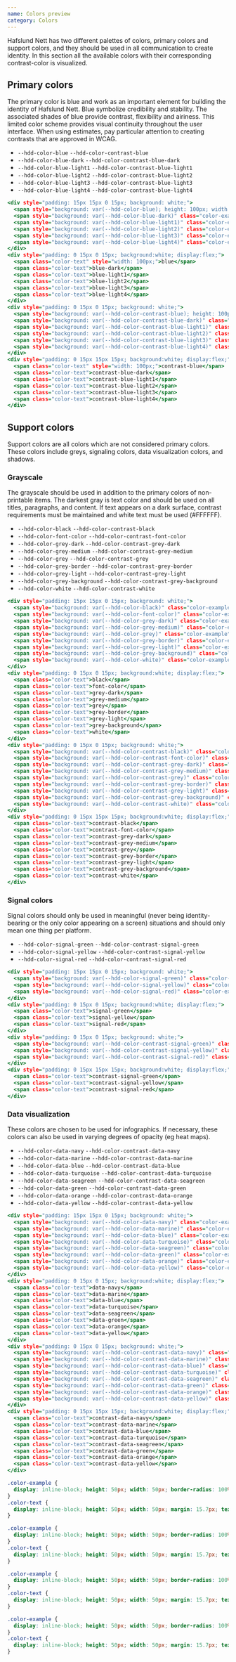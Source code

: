 ```yaml
---
name: Colors preview
category: Colors
---
```


Hafslund Nett has two different palettes of colors, primary colors and support colors, and they should be used in all communication to create identity. In this section all the available colors with their corresponding contrast-color is visualized.

## Primary colors
The primary color is blue and work as an important element for building the identity of Hafslund Nett. Blue symbolize credibility and stability. The associated shades of blue provide contrast, flexibility and airiness. This limited color scheme provides visual continuity throughout the user interface. When using estimates, pay particular attention to creating contrasts that are approved in WCAG. 

- `--hdd-color-blue` `--hdd-color-contrast-blue`
- `--hdd-color-blue-dark` `--hdd-color-contrast-blue-dark`
- `--hdd-color-blue-light1` `--hdd-color-contrast-blue-light1`
- `--hdd-color-blue-light2` `--hdd-color-contrast-blue-light2`
- `--hdd-color-blue-light3` `--hdd-color-contrast-blue-light3`
- `--hdd-color-blue-light4` `--hdd-color-contrast-blue-light4`

```primary-colors.html
<div style="padding: 15px 15px 0 15px; background: white;">
  <span style="background: var(--hdd-color-blue); height: 100px; width: 100px;" class="color-example"></span>
  <span style="background: var(--hdd-color-blue-dark)" class="color-example"></span>
  <span style="background: var(--hdd-color-blue-light1)" class="color-example"></span>
  <span style="background: var(--hdd-color-blue-light2)" class="color-example"></span>
  <span style="background: var(--hdd-color-blue-light3)" class="color-example"></span>
  <span style="background: var(--hdd-color-blue-light4)" class="color-example"></span>
</div>
<div style="padding: 0 15px 0 15px; background:white; display:flex;">
  <span class="color-text" style="width: 100px;">blue</span>
  <span class="color-text">blue-dark</span>
  <span class="color-text">blue-light1</span>
  <span class="color-text">blue-light2</span>
  <span class="color-text">blue-light3</span>
  <span class="color-text">blue-light4</span>
</div>
<div style="padding: 0 15px 0 15px; background: white;">
  <span style="background: var(--hdd-color-contrast-blue); height: 100px; width: 100px;" class="color-example"></span>
  <span style="background: var(--hdd-color-contrast-blue-dark)" class="color-example"></span>
  <span style="background: var(--hdd-color-contrast-blue-light1)" class="color-example"></span>
  <span style="background: var(--hdd-color-contrast-blue-light2)" class="color-example"></span>
  <span style="background: var(--hdd-color-contrast-blue-light3)" class="color-example"></span>
  <span style="background: var(--hdd-color-contrast-blue-light4)" class="color-example"></span>
</div>
<div style="padding: 0 15px 15px 15px; background:white; display:flex;">
  <span class="color-text" style="width: 100px;">contrast-blue</span>
  <span class="color-text">contrast-blue-dark</span>
  <span class="color-text">contrast-blue-light1</span>
  <span class="color-text">contrast-blue-light2</span>
  <span class="color-text">contrast-blue-light3</span>
  <span class="color-text">contrast-blue-light4</span>
</div>
```

## Support colors
Support colors are all colors which are not considered primary colors. These colors include greys, signaling colors, data visualization colors, and shadows.

### Grayscale
The grayscale should be used in addition to the primary colors of non-printable items. The darkest gray is text color and should be used on all titles, paragraphs, and content. If text appears on a dark surface, contrast requirements must be maintained and white text must be used (#FFFFFF).

- `--hdd-color-black` `--hdd-color-contrast-black`
- `--hdd-color-font-color` `--hdd-color-contrast-font-color`
- `--hdd-color-grey-dark` `--hdd-color-contrast-grey-dark`
- `--hdd-color-grey-medium` `--hdd-color-contrast-grey-medium`
- `--hdd-color-grey` `--hdd-color-contrast-grey`
- `--hdd-color-grey-border` `--hdd-color-contrast-grey-border`
- `--hdd-color-grey-light` `--hdd-color-contrast-grey-light` 
- `--hdd-color-grey-background` `--hdd-color-contrast-grey-background` 
- `--hdd-color-white` `--hdd-color-contrast-white` 

```grey-colors.html
<div style="padding: 15px 15px 0 15px; background: white;">
  <span style="background: var(--hdd-color-black)" class="color-example"></span>
  <span style="background: var(--hdd-color-font-color)" class="color-example"></span>
  <span style="background: var(--hdd-color-grey-dark)" class="color-example"></span>
  <span style="background: var(--hdd-color-grey-medium)" class="color-example"></span>
  <span style="background: var(--hdd-color-grey)" class="color-example"></span>
  <span style="background: var(--hdd-color-grey-border)" class="color-example"></span>
  <span style="background: var(--hdd-color-grey-light)" class="color-example"></span>
  <span style="background: var(--hdd-color-grey-background)" class="color-example"></span>
  <span style="background: var(--hdd-color-white)" class="color-example"></span>
</div>
<div style="padding: 0 15px 0 15px; background:white; display:flex;">
  <span class="color-text">black</span>
  <span class="color-text">font-color</span>
  <span class="color-text">grey-dark</span>
  <span class="color-text">grey-medium</span>
  <span class="color-text">grey</span>
  <span class="color-text">grey-border</span>
  <span class="color-text">grey-light</span>
  <span class="color-text">grey-background</span>
  <span class="color-text">white</span>
</div>
<div style="padding: 0 15px 0 15px; background: white;">
  <span style="background: var(--hdd-color-contrast-black)" class="color-example"></span>
  <span style="background: var(--hdd-color-contrast-font-color)" class="color-example"></span>
  <span style="background: var(--hdd-color-contrast-grey-dark)" class="color-example"></span>
  <span style="background: var(--hdd-color-contrast-grey-medium)" class="color-example"></span>
  <span style="background: var(--hdd-color-contrast-grey)" class="color-example"></span>
  <span style="background: var(--hdd-color-contrast-grey-border)" class="color-example"></span>
  <span style="background: var(--hdd-color-contrast-grey-light)" class="color-example"></span>
  <span style="background: var(--hdd-color-contrast-grey-background)" class="color-example"></span>
  <span style="background: var(--hdd-color-contrast-white)" class="color-example"></span>
</div>
<div style="padding: 0 15px 15px 15px; background:white; display:flex;">
  <span class="color-text">contrast-black</span>
  <span class="color-text">contrast-font-color</span>
  <span class="color-text">contrast-grey-dark</span>
  <span class="color-text">contrast-grey-medium</span>
  <span class="color-text">contrast-grey</span>
  <span class="color-text">contrast-grey-border</span>
  <span class="color-text">contrast-grey-light</span>
  <span class="color-text">contrast-grey-background</span>
  <span class="color-text">contrast-white</span>
</div>
```

### Signal colors
Signal colors should only be used in meaningful (never being identity-bearing or the only color appearing on a screen) situations and should only mean one thing per platform.

- `--hdd-color-signal-green`    `--hdd-color-contrast-signal-green`
- `--hdd-color-signal-yellow`   `--hdd-color-contrast-signal-yellow`
- `--hdd-color-signal-red`      `--hdd-color-contrast-signal-red`

```signal-colors.html
<div style="padding: 15px 15px 0 15px; background: white;">
  <span style="background: var(--hdd-color-signal-green)" class="color-example"></span>
  <span style="background: var(--hdd-color-signal-yellow)" class="color-example"></span>
  <span style="background: var(--hdd-color-signal-red)" class="color-example"></span>
</div>
<div style="padding: 0 15px 0 15px; background:white; display:flex;">
  <span class="color-text">signal-green</span>
  <span class="color-text">signal-yellow</span>
  <span class="color-text">signal-red</span>
</div>
<div style="padding: 0 15px 0 15px; background: white;">
  <span style="background: var(--hdd-color-contrast-signal-green)" class="color-example"></span>
  <span style="background: var(--hdd-color-contrast-signal-yellow)" class="color-example"></span>
  <span style="background: var(--hdd-color-contrast-signal-red)" class="color-example"></span>
</div>
<div style="padding: 0 15px 15px 15px; background:white; display:flex;">
  <span class="color-text">contrast-signal-green</span>
  <span class="color-text">contrast-signal-yellow</span>
  <span class="color-text">contrast-signal-red</span>
</div>
```

### Data visualization
These colors are chosen to be used for infographics. If necessary, these colors can also be used in varying degrees of opacity (eg heat maps).

- `--hdd-color-data-navy`   `--hdd-color-contrast-data-navy`
- `--hdd-color-data-marine`   `--hdd-color-contrast-data-marine`
- `--hdd-color-data-blue`   `--hdd-color-contrast-data-blue`
- `--hdd-color-data-turquoise`   `--hdd-color-contrast-data-turquoise`
- `--hdd-color-data-seagreen`   `--hdd-color-contrast-data-seagreen`
- `--hdd-color-data-green`    `--hdd-color-contrast-data-green`
- `--hdd-color-data-orange`   `--hdd-color-contrast-data-orange`
- `--hdd-color-data-yellow`   `--hdd-color-contrast-data-yellow`

```data-colors.html
<div style="padding: 15px 15px 0 15px; background: white;">
  <span style="background: var(--hdd-color-data-navy)" class="color-example"></span>
  <span style="background: var(--hdd-color-data-marine)" class="color-example"></span>
  <span style="background: var(--hdd-color-data-blue)" class="color-example"></span>
  <span style="background: var(--hdd-color-data-turquoise)" class="color-example"></span>
  <span style="background: var(--hdd-color-data-seagreen)" class="color-example"></span>
  <span style="background: var(--hdd-color-data-green)" class="color-example"></span>
  <span style="background: var(--hdd-color-data-orange)" class="color-example"></span>
  <span style="background: var(--hdd-color-data-yellow)" class="color-example"></span>
</div>
<div style="padding: 0 15px 0 15px; background:white; display:flex;">
  <span class="color-text">data-navy</span>
  <span class="color-text">data-marine</span>
  <span class="color-text">data-blue</span>
  <span class="color-text">data-turquoise</span>
  <span class="color-text">data-seagreen</span>
  <span class="color-text">data-green</span>
  <span class="color-text">data-orange</span>
  <span class="color-text">data-yellow</span>
</div>
<div style="padding: 0 15px 0 15px; background: white;">
  <span style="background: var(--hdd-color-contrast-data-navy)" class="color-example"></span>
  <span style="background: var(--hdd-color-contrast-data-marine)" class="color-example"></span>
  <span style="background: var(--hdd-color-contrast-data-blue)" class="color-example"></span>
  <span style="background: var(--hdd-color-contrast-data-turquoise)" class="color-example"></span>
  <span style="background: var(--hdd-color-contrast-data-seagreen)" class="color-example"></span>
  <span style="background: var(--hdd-color-contrast-data-green)" class="color-example"></span>
  <span style="background: var(--hdd-color-contrast-data-orange)" class="color-example"></span>
  <span style="background: var(--hdd-color-contrast-data-yellow)" class="color-example"></span>
</div>
<div style="padding: 0 15px 15px 15px; background:white; display:flex;">
  <span class="color-text">contrast-data-navy</span>
  <span class="color-text">contrast-data-marine</span>
  <span class="color-text">contrast-data-blue</span>
  <span class="color-text">contrast-data-turquoise</span>
  <span class="color-text">contrast-data-seagreen</span>
  <span class="color-text">contrast-data-green</span>
  <span class="color-text">contrast-data-orange</span>
  <span class="color-text">contrast-data-yellow</span>
</div>
```


```primary-colors.css  hidden
.color-example {
  display: inline-block; height: 50px; width: 50px; border-radius: 100%; margin: 14px; box-shadow: var(--hdd-shadow-strong); 
}
.color-text {
  display: inline-block; height: 50px; width: 50px; margin: 15.7px; text-align: center;
}
```
```grey-colors.css  hidden
.color-example {
  display: inline-block; height: 50px; width: 50px; border-radius: 100%; margin: 14px; box-shadow: var(--hdd-shadow-strong);
}
.color-text {
  display: inline-block; height: 50px; width: 50px; margin: 15.7px; text-align: center;
}
```
```signal-colors.css  hidden
.color-example {
  display: inline-block; height: 50px; width: 50px; border-radius: 100%; margin: 14px; box-shadow: var(--hdd-shadow-strong);
}
.color-text {
  display: inline-block; height: 50px; width: 50px; margin: 15.7px; text-align: center;
}
```
```data-colors.css  hidden
.color-example {
  display: inline-block; height: 50px; width: 50px; border-radius: 100%; margin: 14px; box-shadow: var(--hdd-shadow-strong);
}
.color-text {
  display: inline-block; height: 50px; width: 50px; margin: 15.7px; text-align: center;
}
```


